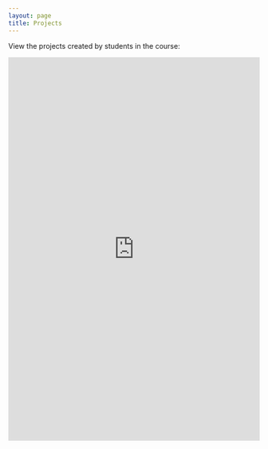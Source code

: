 ```yaml
---
layout: page
title: Projects
---
```

View the projects created by students in the course:
  <div class="card">
    <a href="https://www.exhibit.so/exhibits/UB3UKQwmaiTsxgfyUh8Z">
    <iframe src="https://www.exhibit.so/exhibits/UB3UKQwmaiTsxgfyUh8Z?embedded=true" width="100%" height="768" allowfullscreen allow="autoplay" frameborder="0"></iframe>
    </a>
  </div>

